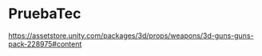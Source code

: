 # PruebaTec
https://assetstore.unity.com/packages/3d/props/weapons/3d-guns-guns-pack-228975#content
